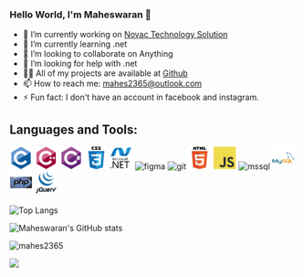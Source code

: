 ### Hello World, I'm Maheswaran 👋


- 🔭 I’m currently working on [Novac Technology Solution](https://www.novactech.in)
- 🌱 I’m currently learning .net
- 👯 I’m looking to collaborate on Anything
- 🤔 I’m looking for help with .net
- 👨‍💻 All of my projects are available at [Github](https://github.com/mahes2365)
- 📫 How to reach me: mahes2365@outlook.com
- ⚡ Fun fact: I don't have an account in facebook and instagram.

<h2>Languages and Tools:</h2>

<span><img src="https://raw.githubusercontent.com/devicons/devicon/master/icons/c/c-original.svg" alt="c" width="40" height="40"/></span> 
<span> <img src="https://raw.githubusercontent.com/devicons/devicon/master/icons/cplusplus/cplusplus-original.svg" alt="cplusplus" width="40" height="40"/> </span>
<span><img src="https://raw.githubusercontent.com/devicons/devicon/master/icons/csharp/csharp-original.svg" alt="csharp" width="40" height="40"/></span> <span><img src="https://raw.githubusercontent.com/devicons/devicon/master/icons/css3/css3-original-wordmark.svg" alt="css3" width="40" height="40"/></span>  <span><img src="https://raw.githubusercontent.com/devicons/devicon/master/icons/dot-net/dot-net-original-wordmark.svg" alt="dotnet" width="40" height="40"/></span>
<span><img src="https://www.vectorlogo.zone/logos/figma/figma-icon.svg" alt="figma" width="40" height="40"/></span>
<span><img src="https://www.vectorlogo.zone/logos/git-scm/git-scm-icon.svg" alt="git" width="40" height="40"/></span>
<span><img src="https://raw.githubusercontent.com/devicons/devicon/master/icons/html5/html5-original-wordmark.svg" width="40" height="40"> </span>
<span><img src="https://raw.githubusercontent.com/devicons/devicon/master/icons/javascript/javascript-original.svg" alt="javascript" width="40" height="40"/></span>
<span><img src="https://www.svgrepo.com/show/303229/microsoft-sql-server-logo.svg" alt="mssql" width="40" height="40"/></span>
<span><img src="https://raw.githubusercontent.com/devicons/devicon/master/icons/mysql/mysql-original-wordmark.svg" alt="mysql" width="40" height="40"/></span>
<span> <img src="https://raw.githubusercontent.com/devicons/devicon/master/icons/php/php-original.svg" alt="php" width="40" height="40"/></span>
<span><img src="https://raw.githubusercontent.com/devicons/devicon/master/icons/jquery/jquery-original-wordmark.svg" alt="mysql" width="40" height="40"/></span>
<br>
<br>
![Top Langs](https://github-readme-stats.vercel.app/api/top-langs/?username=mahes2365&layout=compact&theme=tokyonight&border_radius=10px)

![Maheswaran's GitHub stats](https://github-readme-stats.vercel.app/api?username=mahes2365&show_icons=true&theme=tokyonight&border_radius=10px) 

 <img src="https://github-readme-streak-stats.herokuapp.com/?user=mahes2365&theme=tokyonight" alt="mahes2365" />

![](https://komarev.com/ghpvc/?username=mahes2365&style=plastic&color=ff00ff)
